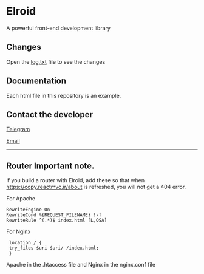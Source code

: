 # Elroid
A powerful front-end development library
## Changes
Open the [log.txt](log.txt) file to see the changes
## Documentation
Each html file in this repository is an example.
## Contact the developer
[Telegram](https://t.me/h3dev)
<br>

[Email](mailto:h3dev.pira@gmail.com)
<hr>

## Router Important note. 
If you build a router with Elroid, add these so that when https://copy.reactmvc.ir/about is refreshed, you will not get a 404 error.
<br>

For Apache
```
RewriteEngine On 
RewriteCond %{REQUEST_FILENAME} !-f
RewriteRule ^(.*)$ index.html [L,QSA] 
```
For Nginx
```
 location / { 
 try_files $uri $uri/ /index.html; 
 }  
 ```
Apache in the .htaccess file and Nginx in the nginx.conf file 
